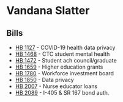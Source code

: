 # Vandana Slatter
## Bills
* [HB 1127](bill/2021-22/hb/1127/) - COVID-19 health data privacy
* [HB 1468](bill/2021-22/hb/1468/) - CTC student mental health
* [HB 1472](bill/2021-22/hb/1472/) - Student ach council/graduate
* [HB 1659](bill/2021-22/hb/1659/) - Higher education grants
* [HB 1780](bill/2021-22/hb/1780/) - Workforce investment board
* [HB 1850](bill/2021-22/hb/1850/) - Data privacy
* [HB 2007](bill/2021-22/hb/2007/) - Nurse educator loans
* [HB 2089](bill/2021-22/hb/2089/) - I-405 & SR 167 bond auth.
